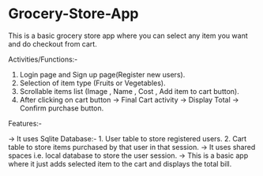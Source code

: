 # Grocery-Store-App

This is a basic grocery store app where you can select any item you want and do checkout from cart.

Activities/Functions:-

1. Login page and Sign up page(Register new users).
2. Selection of item type (Fruits or Vegetables).
3. Scrollable items list (Image , Name , Cost , Add item to cart button).
4. After clicking on cart button -> Final Cart activity -> Display Total -> Confirm purchase button.

Features:-

-> It uses Sqlite Database:-
    1. User table to store registered users.
    2. Cart table to store items purchased by that user in that session. 
-> It uses shared spaces i.e. local database to store the user session.
-> This is a basic app where it just adds selected item to the cart and displays the total bill.
